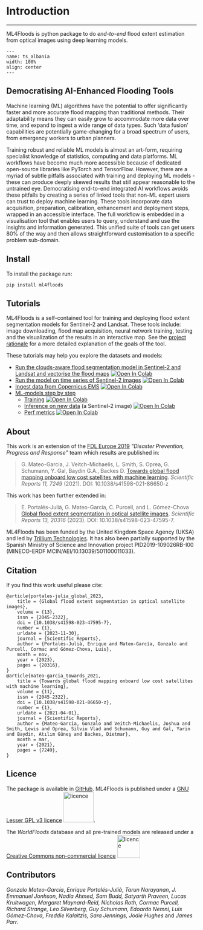 # Introduction

---
ML4Floods is python package to do *end-to-end* flood extent estimation from optical images using deep learning models.

```{figure} ./ml4ops/ts_albania.gif
---
name: ts_albania
width: 100%
align: center
---
```

## Democratising AI-Enhanced Flooding Tools

Machine learning (ML) algorithms have the potential to offer significantly faster and more accurate flood mapping than traditional methods. Their adaptability means they can easily grow to accommodate more data over time, and expand to ingest a wide range of data types. Such ‘data fusion’ capabilities are potentially game-changing for a broad spectrum of users, from emergency workers to urban planners.

Training robust and reliable ML models is almost an art-form, requiring specialist knowledge of statistics, computing and data platforms. ML workflows have become much more accessible because of dedicated open-source libraries like PyTorch and TensorFlow. However, there are a myriad of subtle pitfalls associated with training and deploying ML models - these can produce deeply skewed results that still appear reasonable to the untrained eye. Democratising end-to-end integrated AI workflows avoids these pitfalls by creating a series of linked tools that non-ML expert users can trust to deploy machine learning. These tools incorporate data acquisition, preparation, calibration, enhancement and deployment steps, wrapped in an accessible interface. The full workflow is embedded in a visualisation tool that enables users to query, understand and use the insights and information generated. This unified suite of tools can get users 80% of the way and then allows straightforward customisation to a specific problem sub-domain.

## Install

To install the package run:

```
pip install ml4floods
```

## Tutorials

ML4Floods is a self-contained tool for training and deploying flood extent segmentation models for Sentinel-2 and Landsat. These tools include: image downloading, flood map acquisition, neural network training, testing and the visualization of the results in an interactive map. 
 See the [project rationale](./intro/introduction.md) for a more detailed explanation of the goals of the tool.

These tutorials may help you explore the datasets and models:
* [Run the clouds-aware flood segmentation model in Sentinel-2 and Landsat and vectorise the flood maps](https://spaceml-org.github.io/ml4floods/content/ml4ops/HOWTO_postprocess_inference.html) [![Open In Colab](https://colab.research.google.com/assets/colab-badge.svg)](https://colab.research.google.com/github/spaceml-org/ml4floods/blob/main/jupyterbook/content/ml4ops/HOWTO_postprocess_inference.ipynb)
* [Run the model on time series of Sentinel-2 images](https://spaceml-org.github.io/ml4floods/content/ml4ops/HOWTO_inference_on_image_time_series.html) [![Open In Colab](https://colab.research.google.com/assets/colab-badge.svg)](https://colab.research.google.com/github/spaceml-org/ml4floods/blob/main/jupyterbook/content/ml4ops/HOWTO_inference_on_image_time_series.ipynb)
* [Ingest data from Copernicus EMS](https://spaceml-org.github.io/ml4floods/content/prep/full_data_ingest.html)  [![Open In Colab](https://colab.research.google.com/assets/colab-badge.svg)](https://colab.research.google.com/github/spaceml-org/ml4floods/blob/main/jupyterbook/content/prep/full_data_ingest.ipynb)
* [ML-models step by step](https://spaceml-org.github.io/ml4floods/content/ml_overview.html)
    * [Training](https://spaceml-org.github.io/ml4floods/content/ml4ops/HOWTO_Train_models.html) [![Open In Colab](https://colab.research.google.com/assets/colab-badge.svg)](https://colab.research.google.com/github/spaceml-org/ml4floods/blob/main/jupyterbook/content/ml4ops/HOWTO_Train_models.ipynb)
    * [Inference on new data](https://spaceml-org.github.io/ml4floods/content/ml4ops/HOWTO_Run_Inference_on_new_data.html) (a Sentinel-2 image) [![Open In Colab](https://colab.research.google.com/assets/colab-badge.svg)](https://colab.research.google.com/github/spaceml-org/ml4floods/blob/main/jupyterbook/content/ml4ops/HOWTO_Run_Inference_on_new_data.ipynb)
    * [Perf metrics](https://spaceml-org.github.io/ml4floods/content/ml4ops/HOWTO_performance_metrics_workflow.html) [![Open In Colab](https://colab.research.google.com/assets/colab-badge.svg)](https://colab.research.google.com/github/spaceml-org/ml4floods/blob/main/jupyterbook/content/ml4ops/HOWTO_performance_metrics_workflow.ipynb)

 
## About 

This work is an extension of the [FDL Europe 2019](https://fdleurope.org/) *"Disaster Prevention, Progress and Response"* team which results are published in:
 
 > G. Mateo-Garcia, J. Veitch-Michaelis, L. Smith, S. Oprea, G. Schumann, Y. Gal, Baydin G.A., Backes D.  [Towards global flood mapping onboard low cost satellites with machine learning](https://www.nature.com/articles/s41598-021-86650-z). _Scientific Reports 11, 7249_ (2021). DOI: 10.1038/s41598-021-86650-z

This work has been further extended in:

> E. Portalés-Julià, G. Mateo-García, C. Purcell, and L. Gómez-Chova [Global flood extent segmentation in optical satellite images](https://www.nature.com/articles/s41598-023-47595-7). _Scientific Reports 13, 20316_ (2023). DOI: 10.1038/s41598-023-47595-7.


ML4Floods has been funded by the United Kingdom Space Agency (UKSA) and led by [Trillium Technologies](http://trillium.tech/). It has also been partially supported by the Spanish Ministry of Science and Innovation project PID2019-109026RB-I00 (MINECO-ERDF MCIN/AEI/10.13039/501100011033).

 ## Citation
 
 If you find this work useful please cite:

```
@article{portales-julia_global_2023,
	title = {Global flood extent segmentation in optical satellite images},
	volume = {13},
	issn = {2045-2322},
	doi = {10.1038/s41598-023-47595-7},
	number = {1},
	urldate = {2023-11-30},
	journal = {Scientific Reports},
	author = {Portalés-Julià, Enrique and Mateo-García, Gonzalo and Purcell, Cormac and Gómez-Chova, Luis},
	month = nov,
	year = {2023},
	pages = {20316},
}
@article{mateo-garcia_towards_2021,
	title = {Towards global flood mapping onboard low cost satellites with machine learning},
	volume = {11},
	issn = {2045-2322},
	doi = {10.1038/s41598-021-86650-z},
	number = {1},
	urldate = {2021-04-01},
	journal = {Scientific Reports},
	author = {Mateo-Garcia, Gonzalo and Veitch-Michaelis, Joshua and Smith, Lewis and Oprea, Silviu Vlad and Schumann, Guy and Gal, Yarin and Baydin, Atılım Güneş and Backes, Dietmar},
	month = mar,
	year = {2021},
	pages = {7249},
}
```

## Licence
The package is available in [GitHub](https://github.com/spaceml-org/ml4floods). ML4Floods is published under a [GNU Lesser GPL v3 licence](https://www.gnu.org/licenses/lgpl-3.0.en.html) <img src="https://www.gnu.org/graphics/lgplv3-88x31.png" alt="licence" width="80">.

The *WorldFloods* database and all pre-trained models are released under a [Creative Commons non-commercial licence](https://creativecommons.org/licenses/by-nc/4.0/legalcode.txt) 
<img src="https://mirrors.creativecommons.org/presskit/buttons/88x31/png/by-nc.png" alt="licence" width="60"/>

 ## Contributors
 
 *Gonzalo Mateo-García*, *Enrique Portalés-Julià*, *Tarun Narayanan*, *J. Emmanuel Jonhson*, *Nadia Ahmed, Sam Budd, Satyarth Praveen, Lucas Kruitwagen, Margaret Maynard-Reid, Nicholas Roth, Cormac Purcell, Richard Strange, Leo Silverberg, Guy Schumann, Edoardo Nemni, Luis Gómez-Chova, Freddie Kalaitzis, Sara Jennings, Jodie Hughes* and *James Parr*.